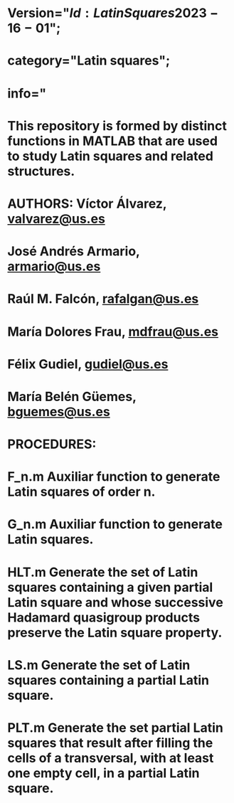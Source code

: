# #############################################################################################################################################################################
# Version="$Id: LatinSquares 2023-16-01$";
# category="Latin squares";
# info="
# This repository is formed by distinct functions in MATLAB that are used to study Latin squares and related structures.
# AUTHORS: Víctor Álvarez,        valvarez@us.es
#          José Andrés Armario,   armario@us.es
#          Raúl M. Falcón,        rafalgan@us.es
#          María Dolores Frau,    mdfrau@us.es
#          Félix Gudiel,          gudiel@us.es
#          María Belén Güemes,    bguemes@us.es
# PROCEDURES:
#   F_n.m     Auxiliar function to generate Latin squares of order n.
#   G_n.m     Auxiliar function to generate Latin squares.
#   HLT.m     Generate the set of Latin squares containing a given partial Latin square and whose successive Hadamard quasigroup products preserve the Latin square property.   
#   LS.m      Generate the set of Latin squares containing a partial Latin square.
#   PLT.m     Generate the set partial Latin squares that result after filling the cells of a transversal, with at least one empty cell, in a partial Latin square.
# #############################################################################################################################################################################
